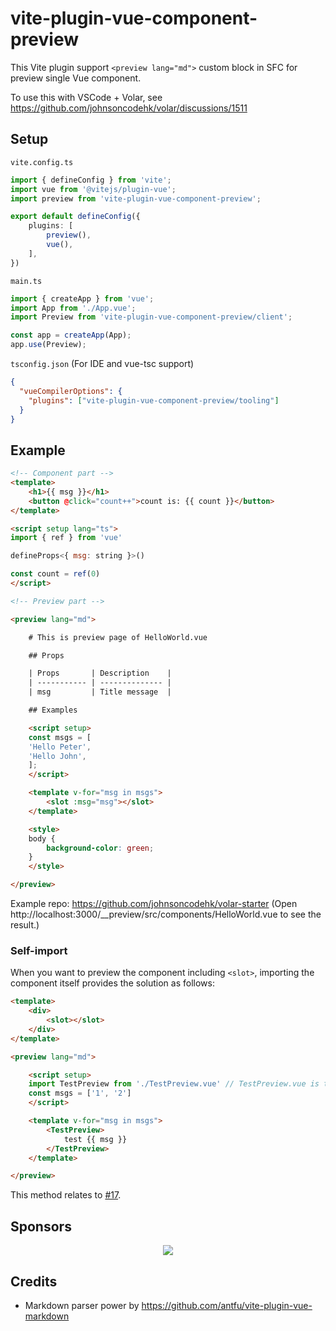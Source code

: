 # vite-plugin-vue-component-preview

This Vite plugin support `<preview lang="md">` custom block in SFC for preview single Vue component.

To use this with VSCode + Volar, see https://github.com/johnsoncodehk/volar/discussions/1511

## Setup

`vite.config.ts`

```ts
import { defineConfig } from 'vite';
import vue from '@vitejs/plugin-vue';
import preview from 'vite-plugin-vue-component-preview';

export default defineConfig({
	plugins: [
		preview(),
		vue(),
	],
})
```

`main.ts`

```ts
import { createApp } from 'vue';
import App from './App.vue';
import Preview from 'vite-plugin-vue-component-preview/client';

const app = createApp(App);
app.use(Preview);
```

`tsconfig.json` (For IDE and vue-tsc support)

```json
{
  "vueCompilerOptions": {
    "plugins": ["vite-plugin-vue-component-preview/tooling"]
  }
}
```

## Example

```html
<!-- Component part -->
<template>
	<h1>{{ msg }}</h1>
	<button @click="count++">count is: {{ count }}</button>
</template>

<script setup lang="ts">
import { ref } from 'vue'

defineProps<{ msg: string }>()

const count = ref(0)
</script>

<!-- Preview part -->

<preview lang="md">

	# This is preview page of HelloWorld.vue

	## Props

	| Props       | Description    |
	| ----------- | -------------- |
	| msg         | Title message  |

	## Examples

	<script setup>
	const msgs = [
	'Hello Peter',
	'Hello John',
	];
	</script>

	<template v-for="msg in msgs">
		<slot :msg="msg"></slot>
	</template>

	<style>
	body {
		background-color: green;
	}
	</style>

</preview>
```

Example repo: https://github.com/johnsoncodehk/volar-starter (Open http://localhost:3000/__preview/src/components/HelloWorld.vue to see the result.)

### Self-import

When you want to preview the component including `<slot>`, importing the component itself provides the solution as follows:

```html
<template>
	<div>
		<slot></slot>
	</div>
</template>

<preview lang="md">

	<script setup>
	import TestPreview from './TestPreview.vue'	// TestPreview.vue is the name of this file itself.
	const msgs = ['1', '2']
	</script>

	<template v-for="msg in msgs">
		<TestPreview>
			test {{ msg }}
		</TestPreview>
	</template>

</preview>
```

This method relates to [#17](https://github.com/johnsoncodehk/vite-plugin-vue-component-preview/issues/17).

## Sponsors

<p align="center">
	<a href="https://cdn.jsdelivr.net/gh/johnsoncodehk/sponsors/sponsors.svg">
		<img src="https://cdn.jsdelivr.net/gh/johnsoncodehk/sponsors/sponsors.svg"/>
	</a>
</p>

## Credits

- Markdown parser power by https://github.com/antfu/vite-plugin-vue-markdown
